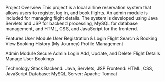 Project Overview
This project is a local airline reservation system that allows users to register, log in, and book flights. An admin module is included for managing flight details. The system is developed using Java Servlets and JSP for backend processing, MySQL for database management, and HTML, CSS, and JavaScript for the frontend.

Features
User Module
User Registration & Login
Flight Search & Booking
View Booking History (My Journey)
Profile Management

Admin Module
Secure Admin Login
Add, Update, and Delete Flight Details
Manage User Bookings

Technology Stack
Backend: Java, Servlets, JSP
Frontend: HTML, CSS, JavaScript
Database: MySQL
Server: Apache Tomcat
